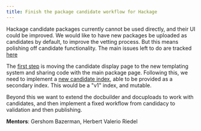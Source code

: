 ```yaml
---
title: Finish the package candidate workflow for Hackage
---
```


Hackage candidate packages currently cannot be used directly, and their UI could be improved. We would like to have new packages be uploaded as candidates by default, to improve the vetting process. But this means polishing off candidate functionality. The main issues left to do are tracked [here](https://github.com/haskell/hackage-server/projects/1)

The [first step](https://github.com/haskell/hackage-server/issues/635) is moving the candidate display page to the new templating system and sharing code with the main package page. Following this, we need to implement a [new candidate index](https://github.com/haskell/hackage-server/issues/597), able to be provided as a secondary index. This would be a "v1" index, and mutable.

Beyond this we want to extend the docbuilder and docuploads to work with candidates, and then implement a fixed workflow from candidacy to validation and then publishing.

**Mentors**: Gershom Bazerman, Herbert Valerio Riedel
